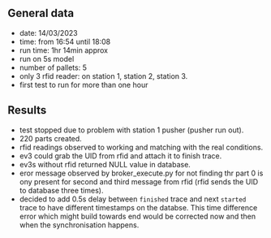 ## General data

- date: 14/03/2023
- time: from 16:54 until 18:08
- run time: 1hr 14min approx
- run on 5s model
- number of pallets: 5
- only 3 rfid reader: on station 1, station 2, station 3.
- first test to run for more than one hour

## Results
- test stopped due to problem with station 1 pusher (pusher run out).
- 220 parts created.
- rfid readings observed to working and matching with the real conditions.
- ev3 could grab the UID from rfid and attach it to finish trace.
- ev3s without rfid returned NULL value in database.
- eror message observed by broker_execute.py for not finding thr part 0 is ony present for second and third message from rfid (rfid sends the UID to database three times).
- decided to add 0.5s delay between `finished` trace and next `started` trace to have different timestamps on the databse. This time difference error which might build towards end would be corrected now and then when the synchronisation happens.